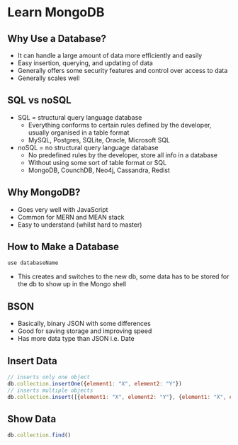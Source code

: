# Learn MongoDB

## Why Use a Database?

- It can handle a large amount of data more efficiently and easily
- Easy insertion, querying, and updating of data
- Generally offers some security features and control over access to data
- Generally scales well

## SQL vs noSQL

- SQL = structural query language database
	- Everything conforms to certain rules defined by the developer, usually organised in a table format
	- MySQL, Postgres, SQLite, Oracle, Microsoft SQL
- noSQL = no structural query language database
	- No predefined rules by the developer, store all info in a database
	- Without using some sort of table format or SQL
	- MongoDB, CounchDB, Neo4j, Cassandra, Redist

## Why MongoDB?

- Goes very well with JavaScript
- Common for MERN and MEAN stack
- Easy to understand (whilst hard to master)

## How to Make a Database

```javascript
use databaseName
```

- This creates and switches to the new db, some data has to be stored for the db to show up in the Mongo shell

## BSON

- Basically, binary JSON with some differences
- Good for saving storage and improving speed
- Has more data type than JSON i.e. Date

## Insert Data

```javascript
// inserts only one object
db.collection.insertOne({element1: "X", element2: "Y"})
// inserts multiple objects
db.collection.insert([{element1: "X", element2: "Y"}, {element1: "X", element2: "Y"}])
```

## Show Data

```javascript
db.collection.find()
```

